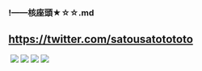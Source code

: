 ### !——核座頭★☆☆.md
https://twitter.com/satousatotototo
- 
![]()
![](https://pbs.twimg.com/media/EDvVEYbU0AA6R-a?format=jpg&name=4096x4096)
![](https://pbs.twimg.com/media/ECzJnEyUwAEovaJ?format=jpg&name=4096x4096)
![](https://pbs.twimg.com/media/EAvFSVwUEAA_rFY?format=jpg&name=4096x4096)
![](https://pbs.twimg.com/media/D9z4xVwUYAAh0J9?format=jpg&name=4096x4096)
